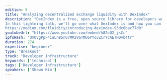 ```yaml
---
edition: 5
title: "Analyzing decentralized exchange liquidity with DexIndex"
description: "DexIndex is a free, open source library for developers working with Ethereum decentralized exchange data.  It launched in February of 2019 and has seen spectacular growth since then, with almost half of all new commits coming from outside contributors! 
In this lightning talk, we'll go over what DexIndex is and how you can use it your applications and APIs with just a few lines of code.
https://medium.com/fluidity/introducing-dexindex-93dc0bac77d0"
youtubeUrl: "https://www.youtube.com/embed/h82oO2_jsCc"
ipfsHash: "QmUVgPpF4iaLn85nU7MM2VGTMU6PYo3ZCrYcAETHDvb4tr"
duration: 274
expertise: "beginner"
type: "Breakout"
track: "Developer Infrastructure"
keywords: ['technical']
tags: ['Developer Infrastructure']
speakers: ['Shawn Kim']
---
```

